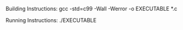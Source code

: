 Building Instructions:
gcc -std=c99 -Wall -Werror -o EXECUTABLE *.c

Running Instructions:
./EXECUTABLE
